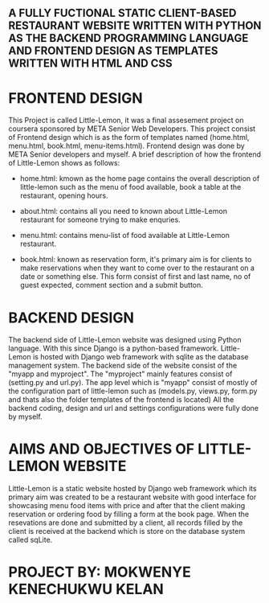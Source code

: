 ## A FULLY FUCTIONAL STATIC CLIENT-BASED RESTAURANT WEBSITE WRITTEN WITH PYTHON AS THE BACKEND PROGRAMMING LANGUAGE AND FRONTEND DESIGN AS TEMPLATES WRITTEN WITH HTML AND CSS ##  

# FRONTEND DESIGN #
This Project is called Little-Lemon, it was a final assesement project on coursera sponsored by META Senior Web Developers. 
This project consist of Frontend design which is as the form of templates named (home.html, menu.html, book.html, menu-items.html).
Frontend design was done by META Senior developers and myself. A brief description of how the frontend of Little-Lemon shows as follows:


* home.html: kmown as the home page contains the overall description of little-lemon such as the menu of food available, book a table at the restaurant, opening hours.

* about.html: contains all you need to known about Little-Lemon restaurant for someone trying to make enquries.

* menu.html: contains menu-list of food available at Little-Lemon restaurant.

* book.html: known as reservation form, it's primary aim is for clients to make reservations when they want to come over to the restaurant on a date or something else. 
This form consist of first and last name, no of guest expected, comment section and a submit button.

# BACKEND DESIGN #
The backend side of Little-Lemon website was designed using Python language. 
With this since Django is a python-based framework.
Little-Lemon is hosted with Django web framework with sqlite as the database management system. 
The backend side of the website consist of the "myapp and myproject". 
The "myproject" mainly features consist of (setting.py and url.py).
The app level which is "myapp" consist of mostly of the configuration part of little-lemon such as (models.py, views.py, form.py and thats also the folder templates of the frontend is located)
All the backend coding, design and url and settings configurations were fully done by myself.


# AIMS AND OBJECTIVES OF LITTLE-LEMON WEBSITE # 
Little-Lemon is a static website hosted by Django web framework which its primary aim was created to be a restaurant website with good interface for showcasing menu food items with price and after that the client making reservation or ordering food by filling a form at the book page.
When the resevations are done and submitted by a client, all records filled by the client is received at the backend which is store on the database system called sqLite.



# PROJECT BY: MOKWENYE KENECHUKWU KELAN #
